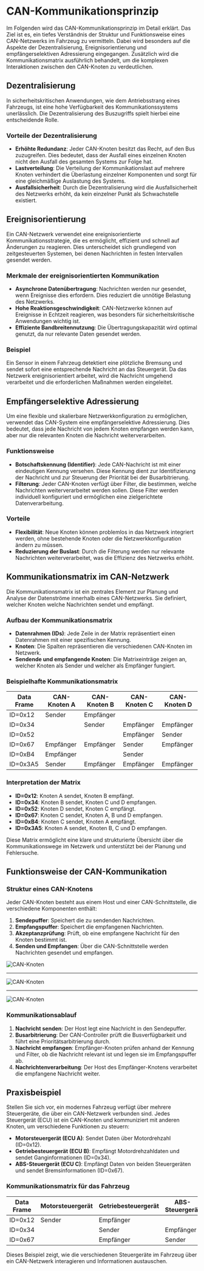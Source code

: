 # CAN-Kommunikationsprinzip

Im Folgenden wird das CAN-Kommunikationsprinzip im Detail erklärt. Das Ziel ist es, ein tiefes Verständnis der Struktur und Funktionsweise eines CAN-Netzwerks im Fahrzeug zu vermitteln. Dabei wird besonders auf die Aspekte der Dezentralisierung, Ereignisorientierung und empfängerselektiven Adressierung eingegangen. Zusätzlich wird die Kommunikationsmatrix ausführlich behandelt, um die komplexen Interaktionen zwischen den CAN-Knoten zu verdeutlichen.

## Dezentralisierung

In sicherheitskritischen Anwendungen, wie dem Antriebsstrang eines Fahrzeugs, ist eine hohe Verfügbarkeit des Kommunikationssystems unerlässlich. Die Dezentralisierung des Buszugriffs spielt hierbei eine entscheidende Rolle.

### Vorteile der Dezentralisierung

- **Erhöhte Redundanz**: Jeder CAN-Knoten besitzt das Recht, auf den Bus zuzugreifen. Dies bedeutet, dass der Ausfall eines einzelnen Knoten nicht den Ausfall des gesamten Systems zur Folge hat.
- **Lastverteilung**: Die Verteilung der Kommunikationslast auf mehrere Knoten verhindert die Überlastung einzelner Komponenten und sorgt für eine gleichmäßige Auslastung des Systems.
- **Ausfallsicherheit**: Durch die Dezentralisierung wird die Ausfallsicherheit des Netzwerks erhöht, da kein einzelner Punkt als Schwachstelle existiert.

## Ereignisorientierung

Ein CAN-Netzwerk verwendet eine ereignisorientierte Kommunikationsstrategie, die es ermöglicht, effizient und schnell auf Änderungen zu reagieren. Dies unterscheidet sich grundlegend von zeitgesteuerten Systemen, bei denen Nachrichten in festen Intervallen gesendet werden.

### Merkmale der ereignisorientierten Kommunikation

- **Asynchrone Datenübertragung**: Nachrichten werden nur gesendet, wenn Ereignisse dies erfordern. Dies reduziert die unnötige Belastung des Netzwerks.
- **Hohe Reaktionsgeschwindigkeit**: CAN-Netzwerke können auf Ereignisse in Echtzeit reagieren, was besonders für sicherheitskritische Anwendungen wichtig ist.
- **Effiziente Bandbreitennutzung**: Die Übertragungskapazität wird optimal genutzt, da nur relevante Daten gesendet werden.

### Beispiel

Ein Sensor in einem Fahrzeug detektiert eine plötzliche Bremsung und sendet sofort eine entsprechende Nachricht an das Steuergerät. Da das Netzwerk ereignisorientiert arbeitet, wird die Nachricht umgehend verarbeitet und die erforderlichen Maßnahmen werden eingeleitet.

## Empfängerselektive Adressierung

Um eine flexible und skalierbare Netzwerkkonfiguration zu ermöglichen, verwendet das CAN-System eine empfängerselektive Adressierung. Dies bedeutet, dass jede Nachricht von jedem Knoten empfangen werden kann, aber nur die relevanten Knoten die Nachricht weiterverarbeiten.

### Funktionsweise

- **Botschaftskennung (Identifier)**: Jede CAN-Nachricht ist mit einer eindeutigen Kennung versehen. Diese Kennung dient zur Identifizierung der Nachricht und zur Steuerung der Priorität bei der Busarbitrierung.
- **Filterung**: Jeder CAN-Knoten verfügt über Filter, die bestimmen, welche Nachrichten weiterverarbeitet werden sollen. Diese Filter werden individuell konfiguriert und ermöglichen eine zielgerichtete Datenverarbeitung.

### Vorteile

- **Flexibilität**: Neue Knoten können problemlos in das Netzwerk integriert werden, ohne bestehende Knoten oder die Netzwerkkonfiguration ändern zu müssen.
- **Reduzierung der Buslast**: Durch die Filterung werden nur relevante Nachrichten weiterverarbeitet, was die Effizienz des Netzwerks erhöht.

## Kommunikationsmatrix im CAN-Netzwerk

Die Kommunikationsmatrix ist ein zentrales Element zur Planung und Analyse der Datenströme innerhalb eines CAN-Netzwerks. Sie definiert, welcher Knoten welche Nachrichten sendet und empfängt.

### Aufbau der Kommunikationsmatrix

- **Datenrahmen (IDs)**: Jede Zeile in der Matrix repräsentiert einen Datenrahmen mit einer spezifischen Kennung.
- **Knoten**: Die Spalten repräsentieren die verschiedenen CAN-Knoten im Netzwerk.
- **Sendende und empfangende Knoten**: Die Matrixeinträge zeigen an, welcher Knoten als Sender und welcher als Empfänger fungiert.

### Beispielhafte Kommunikationsmatrix

| Data Frame | CAN-Knoten A | CAN-Knoten B | CAN-Knoten C | CAN-Knoten D |
| ---------- | ------------ | ------------ | ------------ | ------------ |
| ID=0x12    | Sender       | Empfänger   |              |              |
| ID=0x34    |              | Sender       | Empfänger   | Empfänger   |
| ID=0x52    |              |              | Empfänger   | Sender       |
| ID=0x67    | Empfänger   | Empfänger   | Sender       | Empfänger   |
| ID=0xB4    | Empfänger   |              | Sender       |              |
| ID=0x3A5   | Sender       | Empfänger   | Empfänger   | Empfänger   |

### Interpretation der Matrix

- **ID=0x12**: Knoten A sendet, Knoten B empfängt.
- **ID=0x34**: Knoten B sendet, Knoten C und D empfangen.
- **ID=0x52**: Knoten D sendet, Knoten C empfängt.
- **ID=0x67**: Knoten C sendet, Knoten A, B und D empfangen.
- **ID=0xB4**: Knoten C sendet, Knoten A empfängt.
- **ID=0x3A5**: Knoten A sendet, Knoten B, C und D empfangen.

Diese Matrix ermöglicht eine klare und strukturierte Übersicht über die Kommunikationswege im Netzwerk und unterstützt bei der Planung und Fehlersuche.

## Funktionsweise der CAN-Kommunikation

### Struktur eines CAN-Knotens

Jeder CAN-Knoten besteht aus einem Host und einer CAN-Schnittstelle, die verschiedene Komponenten enthält:

1. **Sendepuffer**: Speichert die zu sendenden Nachrichten.
2. **Empfangspuffer**: Speichert die empfangenen Nachrichten.
3. **Akzeptanzprüfung**: Prüft, ob eine empfangene Nachricht für den Knoten bestimmt ist.
4. **Senden und Empfangen**: Über die CAN-Schnittstelle werden Nachrichten gesendet und empfangen.

![CAN-Knoten](/img/can/1712019772308.png)


---
![CAN-Knoten](/img/can/1712019810828.png)


---
![CAN-Knoten](/img/can/1712020016743.png)


### Kommunikationsablauf

1. **Nachricht senden**: Der Host legt eine Nachricht in den Sendepuffer.
2. **Busarbitrierung**: Der CAN-Controller prüft die Busverfügbarkeit und führt eine Prioritätsarbitrierung durch.
3. **Nachricht empfangen**: Empfänger-Knoten prüfen anhand der Kennung und Filter, ob die Nachricht relevant ist und legen sie im Empfangspuffer ab.
4. **Nachrichtenverarbeitung**: Der Host des Empfänger-Knotens verarbeitet die empfangene Nachricht weiter.

## Praxisbeispiel

Stellen Sie sich vor, ein modernes Fahrzeug verfügt über mehrere Steuergeräte, die über ein CAN-Netzwerk verbunden sind. Jedes Steuergerät (ECU) ist ein CAN-Knoten und kommuniziert mit anderen Knoten, um verschiedene Funktionen zu steuern:

- **Motorsteuergerät (ECU A)**: Sendet Daten über Motordrehzahl (ID=0x12).
- **Getriebesteuergerät (ECU B)**: Empfängt Motordrehzahldaten und sendet Ganginformationen (ID=0x34).
- **ABS-Steuergerät (ECU C)**: Empfängt Daten von beiden Steuergeräten und sendet Bremsinformationen (ID=0x67).

### Kommunikationsmatrix für das Fahrzeug

| Data Frame | Motorsteuergerät | Getriebesteuergerät | ABS-Steuergerät |
| ---------- | ----------------- | -------------------- | ---------------- |
| ID=0x12    | Sender            | Empfänger           |                  |
| ID=0x34    |                   | Sender               | Empfänger       |
| ID=0x67    |                   | Empfänger           | Sender           |

Dieses Beispiel zeigt, wie die verschiedenen Steuergeräte im Fahrzeug über ein CAN-Netzwerk interagieren und Informationen austauschen.

